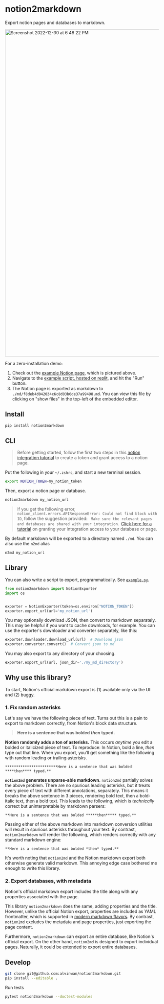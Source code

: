 # notion2markdown

Export notion pages and databases to markdown.

<img width="1069" alt="Screenshot 2022-12-30 at 6 48 22 PM" src="https://user-images.githubusercontent.com/2068077/210122776-e34d5bdf-bd55-4f38-a66b-341daa809a00.png">

For a zero-installation demo:

1. Check out the [example Notion page](https://lvinwan.notion.site/Example-Notion-Page-f8deb4d042034c6c8d03b6de37a99498), which is pictured above.
2. Navigate to the [example script, hosted on replit](https://replit.com/@lvinwan/notion2markdown), and hit the "Run" button.
3. The Notion page is exported as markdown to `./md/f8deb4d042034c6c8d03b6de37a99498.md`. You can view this file by clicking on "show files" in the top-left of the embedded editor.

## Install

```bash
pip install notion2markdown
```

## CLI

> Before getting started, follow the first two steps in this [notion integration tutorial](https://developers.notion.com/docs/create-a-notion-integration) to create a token and grant access to a notion page.

Put the following in your `~/.zshrc`, and start a new terminal session.

```bash
export NOTION_TOKEN=my_notion_token
```

Then, export a notion page or database.

```bash
notion2markdown my_notion_url
```

> If you get the following error, `notion_client.errors.APIResponseError: Could not find block with ID`, follow the suggestion provided: ` Make sure the relevant pages and databases are shared with your integration.` [Click here for a tutorial](https://www.notion.so/help/add-and-manage-connections-with-the-api#add-connections-to-pages) on granting your integration access to your database or page.

By default markdown will be exported to a directory named `./md`. You can also use the `n2md` alias

```bash
n2md my_notion_url
```

## Library

You can also write a script to export, programmatically. See [`example.py`](https://github.com/alvinwan/notion2markdown/blob/main/example.py).

```python
from notion2markdown import NotionExporter
import os


exporter = NotionExporter(token=os.environ["NOTION_TOKEN"])
exporter.export_url(url='my_notion_url')
```

You may optionally download JSON, then convert to markdown separately. This may be helpful if you want to cache downloads, for example. You can use the exporter's downloader and converter separately, like this:

```python
exporter.downloader.download_url(url)  # Download json
exporter.converter.convert()  # Convert json to md
```

You may also export to any directory of your choosing.

```python
exporter.export_url(url, json_dir='./my_md_directory')
```

## Why use this library?

To start, Notion's official markdown export is (1) available only via the UI and (2) buggy.

### 1. Fix random asterisks

Let's say we have the following piece of text. Turns out this is a pain to export to markdown correctly, from Notion's block data structure.

> **Here is a sentence that was bolded *then* typed.**

**Notion randomly adds a ton of asterisks.** This occurs *anytime* you edit a bolded or italicized piece of text. To reproduce: In Notion, bold a line, *then* type out that line. When you export, you'll get something like the following with random leading or trailing asterisks.

```
************************Here is a sentence that was bolded ****then**** typed.**
```

**`notion2md` generates unparse-able markdown.** `notion2md` partially solves the above problem. There are no spurious leading asterisks, but it treats every piece of text with different annotations, separately. This means it breaks the above sentence in 3 pieces, rendering bold text, then a bold-italic text, then a bold text. This leads to the following, which is *technically* correct but uninterpretable by markdown parsers:

```
**Here is a sentence that was bolded *****then***** typed.**
```

Passing either of the above markdown into markdown conversion utilities will result in spurious asterisks throughout your text. By contrast, `notion2markdown` will render the following, which renders correctly with any standard markdown engine:

```
**Here is a sentence that was bolded *then* typed.**
```

It's worth noting that `notion2md` and the Notion markdown export both otherwise generate valid markdown. This annoying edge case bothered me enough to write this library.

### 2. Export databases, with metadata

Notion's official markdown export includes the title along with any properties associated with the page.

This library `notion2markdown` does the same, adding properties and the title. However, unlike the official Notion export, properties are included as YAML frontmatter, which is supported in [modern markdown flavors](https://github.com/Python-Markdown/markdown/blob/eff6c3a0415cb63bc0b38c29b5a7f584619e3c1c/docs/extensions/meta_data.md). By contrast, `notion2md` excludes the metadata and page properties, just exporting the page content.

Furthermore, `notion2markdown` can export an entire database, like Notion's official export. On the other hand, `notion2md` is designed to export individual pages. Naturally, it could be extended to export entire databases.

## Develop

```bash
git clone git@github.com:alvinwan/notion2markdown.git
pip install --editable .
```

Run tests

```bash
pytest notion2markdown --doctest-modules
```
